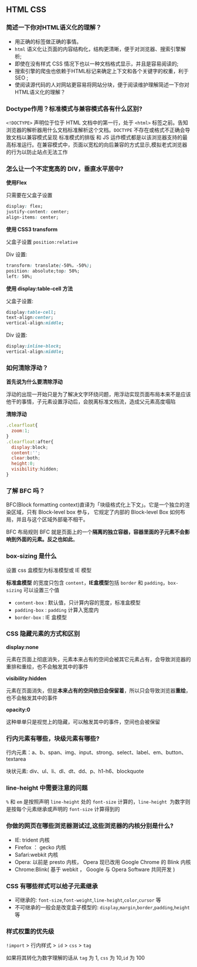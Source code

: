 ## HTML CSS

### 简述一下你对HTML语义化的理解？

- 用正确的标签做正确的事情。
- `html` 语义化让页面的内容结构化，结构更清晰，便于对浏览器、搜索引擎解析;
- 即使在没有样式 CSS 情况下也以一种文档格式显示，并且是容易阅读的;
- 搜索引擎的爬虫也依赖于HTML标记来确定上下文和各个关键字的权重，利于 SEO ;
- 使阅读源代码的人对网站更容易将网站分块，便于阅读维护理解简述一下你对HTML语义化的理解？

### Doctype作用？标准模式与兼容模式各有什么区别?

`<!DOCTYPE>` 声明位于位于 HTML 文档中的第一行，处于 `<html>` 标签之前。告知浏览器的解析器用什么文档标准解析这个文档。`DOCTYPE` 不存在或格式不正确会导致文档以兼容模式呈现
标准模式的排版 和 JS 运作模式都是以该浏览器支持的最高标准运行。在兼容模式中，页面以宽松的向后兼容的方式显示,模拟老式浏览器的行为以防止站点无法工作

### 怎么让一个不定宽高的 DIV，垂直水平居中?

**使用Flex**

只需要在父盒子设置

```css
display: flex;
justify-content: center;
align-items: center;
```

**使用 CSS3 transform**

父盒子设置 `position:relative`

Div 设置:

```css
transform: translate(-50%，-50%);
position: absolute;top: 50%;
left: 50%;
```

**使用 display:table-cell 方法**

父盒子设置:

```css
display:table-cell;
text-align:center;
vertical-align:middle;
``` 

Div 设置: 

```css
display:inline-block;
vertical-align:middle;
```

### 如何清除浮动？

**首先说为什么要清除浮动**

浮动的出现一开始只是为了解决文字环绕问题，用浮动实现页面布局本来不是应该他干的事情，子元素设置浮动后，会脱离标准文档流，造成父元素高度塌陷

**清除浮动**

```js
.clearfloat{
  zoom:1;
}
.clearfloat:after{
  display:block;
  content:'';
  clear:both;
  height:0; 
  visibility:hidden;
}
```

### 了解 BFC 吗？

BFC(Block formatting context)直译为「块级格式化上下文」。它是一个独立的渲染区域，只有 Block-level box 参与， 它规定了内部的 Block-level Box 如何布局，并且与这个区域外部毫不相干。

BFC 布局规则 BFC 就是页面上的一个**隔离的独立容器，容器里面的子元素不会影响到外面的元素。反之也如此**。

### box-sizing 是什么

设置 css 盒模型为标准模型或 IE 模型

**标准盒模型** 的宽度只包含 `content`，**IE盒模型**包括 `border` 和 `padding`，`box-sizing` 可以设置三个值

- `content-box` : 默认值，只计算内容的宽度，标准盒模型
- `padding-box` : `padding` 计算入宽度内
- `border-box` : IE 盒模型

### CSS 隐藏元素的方式和区别

**display:none**

元素在页面上彻底消失，元素本来占有的空间会被其它元素占有，会导致浏览器的重排和重绘，也不会触发其中的事件

**visibility:hidden**

元素在页面消失，但是**本来占有的空间依旧会保留着**，所以只会导致浏览器**重绘**，也不会触发其中的事件

**opacity:0**

这种单单只是视觉上的隐藏，可以触发其中的事件，空间也会被保留

### 行内元素有哪些，块级元素有哪些?

行内元素：a、b、span、img、input、strong、select、label、em、button、textarea

块状元素: div、ul、li、dl、dt、dd、p、h1-h6、blockquote

### line-height 中需要注意的问题

`%` 和 `em` 是按照声明 `line-height` 处的 `font-size` 计算的，`line-height `为数字则是按每个元素继承或声明的 `font-size` 计算得到的

### 你做的网页在哪些浏览器测试过,这些浏览器的内核分别是什么?

- IE: trident 内核
- Firefox ： gecko 内核
- Safari:webkit 内核
- Opera: 以前是 presto 内核， Opera 现已改用 Google Chrome 的 Blink 内核
- Chrome:Blink( 基于 webkit ， Google 与 Opera Software 共同开发 )

### CSS 有哪些样式可以给子元素继承

- 可继承的: `font-size`,`font-weight`,`line-height`,`color`,`cursor` 等
- 不可继承的一般会是改变盒子模型的: `display`,`margin`,`border`,`padding`,`height` 等

### 样式权重的优先级

`!import` > 行内样式 > `id` > `css` > `tag`

如果将其转化为数字理解的话从 `tag` 为 1, `css` 为 10,`id` 为 100